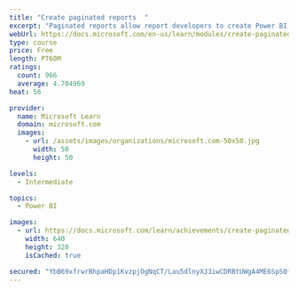 ```yaml
---
title: "Create paginated reports  "
excerpt: "Paginated reports allow report developers to create Power BI artifacts that have tightly controlled rendering requirements. Paginated reports are ideal for creating sales invoices, receipts, purchase orders, and tabular data. This module will teach you how to create reports, add parameters, and work with tables and charts in paginated reports."
webUrl: https://docs.microsoft.com/en-us/learn/modules/create-paginated-reports-power-bi/
type: course
price: Free
length: PT60M
ratings:
  count: 966
  average: 4.704969
heat: 56

provider:
  name: Microsoft Learn
  domain: microsoft.com
  images:
    - url: /assets/images/organizations/microsoft.com-50x50.jpg
      width: 50
      height: 50

levels:
  - Intermediate

topics:
  - Power BI

images:
  - url: https://docs.microsoft.com/learn/achievements/create-paginated-reports-power-bi-social.png
    width: 640
    height: 320
    isCached: true

secured: "YbB69xfrwrBhpaHDp1KvzpjOgNqCT/Lau5dlnyXJ3iwCDRBtUWgA4ME6SpS0fvX8bVD5ciV/UIY72s7j7elwFgBecV5lB2L068Y71JaUiBWqmks8wrcGa6q/B8FOuPH8jNXzr3GIHiwDOcNCmNauro6EHRgA5Z4eVbUSxMw1YlxFH/Kf6eZivUhWd3PKnVoukZXKJd+gq1CsZrg0RYJW4n+RsAW84CjI0YCg183S52C8nOXk4jFvbBZc3YTU4Qvo6O/ws+9NKDhM5WDCLIuNZZG6i9Gd71K7fRgfjjuhL+8yZBa1N0j/dpPapWq4I4/3qx2DXz2XKBBqJwfme2zZrW29pO0r2/dR3bWimwgXuQw2FriIB352H9kYDvrY5ojwPNKAU11/hALTo6uTJKL/0Jm2ijW7lIh8z+z2s6nKjZk=;/WMIAej2PUcLS6PlBbKFsw=="
---
```


